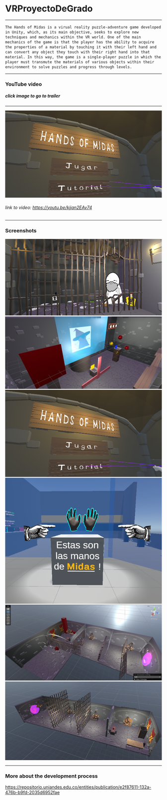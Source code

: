 # VRProyectoDeGrado
---
~~~text
The Hands of Midas is a virual reality puzzle-adventure game developed in Unity, which, as its main objective, seeks to explore new techniques and mechanics within the VR world. One of the main mechanics of the game is that the player has the ability to acquire the properties of a material by touching it with their left hand and can convert any object they touch with their right hand into that material. In this way, the game is a single-player puzzle in which the player must transmute the materials of various objects within their environment to solve puzzles and progress through levels. 
~~~
---
### YouTube video
##### click image to go to trailer
---
[![IMAGE ALT TEXT HERE](https://github.com/MagifulKoala/VRProyectoDeGrado/blob/main/picturess/mainMenu.png?raw=true)](https://youtu.be/kjjan2EAv74)
###### link to video: https://youtu.be/kjjan2EAv74

---

### Screenshots
![alt text](https://github.com/MagifulKoala/VRProyectoDeGrado/blob/main/picturess/primerNivel.png?raw=true)
![alt text](https://github.com/MagifulKoala/VRProyectoDeGrado/blob/main/picturess/wizard.png?raw=true)
![alt text](https://github.com/MagifulKoala/VRProyectoDeGrado/blob/main/picturess/mainMenu.png?raw=true)
![alt text](https://github.com/MagifulKoala/VRProyectoDeGrado/blob/main/picturess/manosMidas.png?raw=true)
![alt text](https://github.com/MagifulKoala/VRProyectoDeGrado/blob/main/picturess/nivel.png?raw=true)
![alt text](https://github.com/MagifulKoala/VRProyectoDeGrado/blob/main/picturess/otherLevel.png?raw=true)


---

### More about the development process

https://repositorio.uniandes.edu.co/entities/publication/e2f87611-132a-476b-b9fd-2035d6952fae








